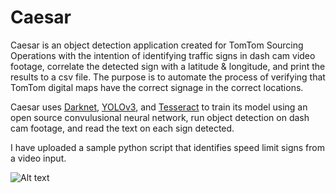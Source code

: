 # Caesar
Caesar is an object detection application created for TomTom Sourcing Operations with the intention of identifying traffic signs
in dash cam video footage, correlate the detected sign with a latitude & longitude, and print the results to a csv file. The 
purpose is to automate the process of verifying that TomTom digital maps have the correct signage in the correct locations.

Caesar uses <a href="https://pjreddie.com/darknet/">Darknet</a>, <a href="https://pjreddie.com/darknet/yolo/">YOLOv3</a>,
and <a href="https://github.com/tesseract-ocr/tesseract">Tesseract</a> to train its model using an open source convulusional neural network,
run object detection on dash cam footage, and read the text on each sign detected.

I have uploaded a sample python script that identifies speed limit signs from a video input.

![Alt text](speedlimitdetectesd.png) 



